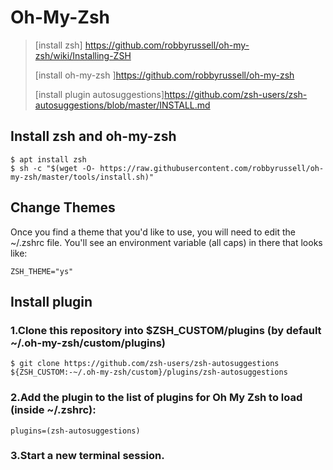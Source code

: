 # Oh-My-Zsh
> [install zsh] https://github.com/robbyrussell/oh-my-zsh/wiki/Installing-ZSH 
>
> [install oh-my-zsh ]https://github.com/robbyrussell/oh-my-zsh
>
> [install plugin autosuggestions]https://github.com/zsh-users/zsh-autosuggestions/blob/master/INSTALL.md

## Install zsh and oh-my-zsh
```
$ apt install zsh
$ sh -c "$(wget -O- https://raw.githubusercontent.com/robbyrussell/oh-my-zsh/master/tools/install.sh)"
```
## Change Themes
Once you find a theme that you'd like to use, you will need to edit the ~/.zshrc file. You'll see an environment variable (all caps) in there that looks like:

`ZSH_THEME="ys"`

## Install plugin
### 1.Clone this repository into $ZSH_CUSTOM/plugins (by default ~/.oh-my-zsh/custom/plugins)
````
$ git clone https://github.com/zsh-users/zsh-autosuggestions ${ZSH_CUSTOM:-~/.oh-my-zsh/custom}/plugins/zsh-autosuggestions
````
### 2.Add the plugin to the list of plugins for Oh My Zsh to load (inside ~/.zshrc):

`plugins=(zsh-autosuggestions)`

### 3.Start a new terminal session.